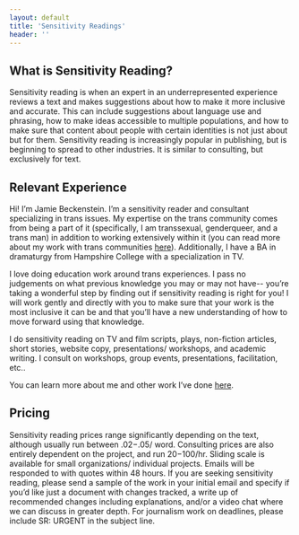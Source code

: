 ```yaml
---
layout: default
title: 'Sensitivity Readings'
header: ''
---
```


## What is Sensitivity Reading?

Sensitivity reading is when an expert in an underrepresented experience reviews a text and makes suggestions about how to make it more inclusive and accurate. This can include suggestions about language use and phrasing, how to make ideas accessible to multiple populations, and how to make sure that content about people with certain identities is not just about but for them. Sensitivity reading is increasingly popular in publishing, but is beginning to spread to other industries. It is similar to consulting, but exclusively for text.

## Relevant Experience

Hi! I’m Jamie Beckenstein. I’m a sensitivity reader and consultant specializing in trans issues. My expertise on the trans community comes from being a part of it (specifically, I am transsexual, genderqueer, and a trans man) in addition to working extensively within it (you can read more about my work with trans communities [here](https://transembassy.com)). Additionally, I have a BA in dramaturgy from Hampshire College with a specialization in TV.

I love doing education work around trans experiences. I pass no judgements on what previous knowledge you may or may not have-- you’re taking a wonderful step by finding out if sensitivity reading is right for you! I will work gently and directly with you to make sure that your work is the most inclusive it can be and that you’ll have a new understanding of how to move forward using that knowledge. 

I do sensitivity reading on TV and film scripts, plays, non-fiction articles, short stories, website copy, presentations/ workshops, and academic writing. I consult on workshops, group events, presentations, facilitation, etc..

You can learn more about me and other work I’ve done [here](/index).

## Pricing

Sensitivity reading prices range significantly depending on the text, although usually run between $.02-$.05/ word. Consulting prices are also entirely dependent on the project, and run $20-$100/hr. Sliding scale is available for small organizations/ individual projects. Emails will be responded to with quotes within 48 hours. If you are seeking sensitivity reading, please send a sample of the work in your initial email and specify if you’d like just a document with changes tracked, a write up of recommended changes including explanations, and/or a video chat where we can discuss in greater depth. For journalism work on deadlines, please include SR: URGENT in the subject line.
